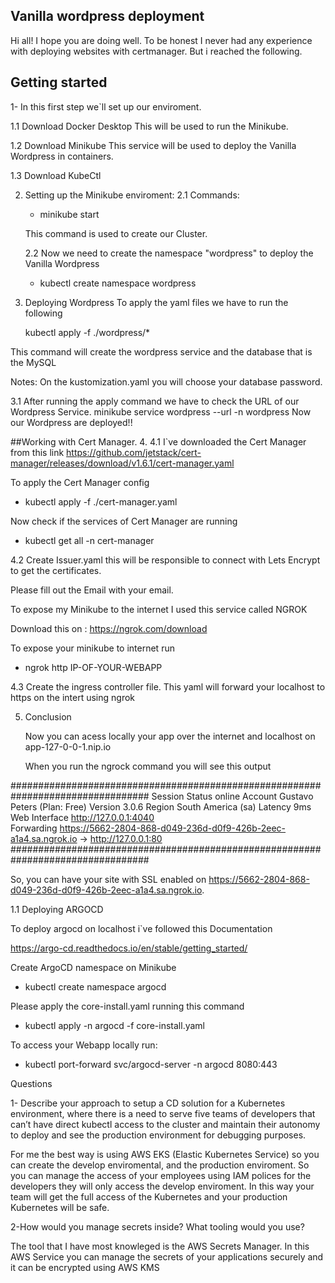 ## Vanilla wordpress deployment

Hi all!
I hope you are doing well.
To be honest I never had any experience with deploying websites with certmanager. But i reached the following.

## Getting started

1-
  In this first step we`ll set up our enviroment.

  1.1 Download Docker Desktop
  This will be used to run the Minikube.

  1.2 Download Minikube
  This service will be used to deploy the Vanilla Wordpress in containers.

  1.3 Download KubeCtl


  2.
     Setting up the Minikube enviroment:
    2.1
     Commands:

     - minikube start

     This command is used to create our Cluster.

     2.2
       Now we need to create the namespace "wordpress" to deploy the Vanilla Wordpress

     - kubectl create namespace wordpress

3.
   Deploying Wordpress
  To apply the yaml files we have to run the following

   kubectl apply -f ./wordpress/*

  This command will create the wordpress service and the database that is the MySQL

Notes:
  On the kustomization.yaml you will choose your database password.
  
  3.1
    After running the apply command we have to check the URL of our Wordpress Service.
    minikube service wordpress --url -n wordpress
    Now our Wordpress are deployed!!

 ##Working with Cert Manager.
4.
 4.1
  I`ve downloaded the Cert Manager from this link
  https://github.com/jetstack/cert-manager/releases/download/v1.6.1/cert-manager.yaml

  To apply the Cert Manager config

  - kubectl apply -f ./cert-manager.yaml

  Now check if the services of Cert Manager are running

  - kubectl get all -n cert-manager 

4.2
   Create Issuer.yaml this will be responsible to connect with Lets Encrypt to get the certificates.

   Please fill out the Email with your email.

   To expose my Minikube to the internet I used this service called NGROK

   Download this on :
   https://ngrok.com/download

   To expose your minikube to internet run
   - ngrok http IP-OF-YOUR-WEBAPP

4.3
    Create the ingress controller file.
    This yaml will forward your localhost to https on the intert using ngrok

5. Conclusion

   Now you can acess locally your app over the internet and localhost on app-127-0-0-1.nip.io

   When you run the ngrock command you will see this output

#################################################################################
Session Status                online                                                                                        Account                       Gustavo Peters (Plan: Free)                                                                    Version                       3.0.6                                                                                          Region                        South America (sa)                                                                         Latency                      9ms                                                                    Web Interface                 http://127.0.0.1:4040  
Forwarding                    https://5662-2804-868-d049-236d-d0f9-426b-2eec-a1a4.sa.ngrok.io -> http://127.0.0.1:80
#################################################################################


 So, you can have your site with SSL enabled on
 https://5662-2804-868-d049-236d-d0f9-426b-2eec-a1a4.sa.ngrok.io.


 1.1 Deploying ARGOCD
   
  To deploy argocd on localhost i`ve followed this Documentation

  https://argo-cd.readthedocs.io/en/stable/getting_started/

  Create ArgoCD namespace on Minikube

  - kubectl create namespace argocd

  Please apply the core-install.yaml running this command

  - kubectl apply -n argocd -f core-install.yaml

  To access your Webapp locally run:

   - kubectl port-forward svc/argocd-server -n argocd 8080:443


Questions

1- Describe your approach to setup a CD solution for a Kubernetes environment, 
where there is a need to serve five teams of developers that can’t have direct kubectl access to the cluster and maintain their autonomy to deploy and see the production environment for debugging purposes.
   
   For me the best way is using AWS EKS (Elastic Kubernetes Service) so you can create the develop enviromental, and the production enviroment.
   So you can manage the access of your employees using IAM polices for the developers they will only access the develop enviroment.
   In this way your team will get the full access of the Kubernetes and your production Kubernetes will be safe.


2-How would you manage secrets inside? What tooling would you use?

The tool that I have most knowleged is the AWS Secrets Manager.
In this AWS Service you can manage the secrets of your applications securely and it can be encrypted using AWS KMS





